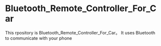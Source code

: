# Bluetooth_Remote_Controller_For_Car
This rpository is Bluetooth_Remote_Controller_For_Car。 It uses Bluetooth to communicate with your phone
